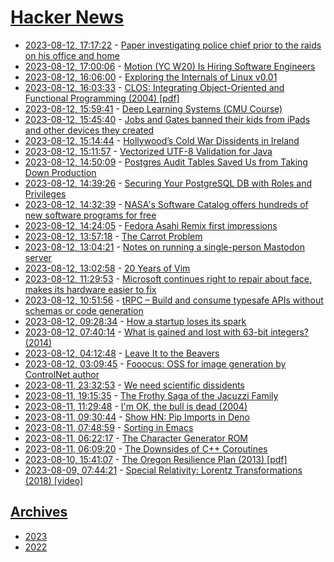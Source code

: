 # [Hacker News](https://kherrick.github.io/hacker-news/)

* [2023-08-12, 17:17:22](https://news.ycombinator.com/item?id=37102271) - [Paper investigating police chief prior to the raids on his office and home](https://thehandbasket.substack.com/p/a-conversation-with-the-newspaper)
* [2023-08-12, 17:00:06](https://news.ycombinator.com/item?id=37102090) - [Motion (YC W20) Is Hiring Software Engineers](https://jobs.ashbyhq.com/motion?utm_source=hn)
* [2023-08-12, 16:06:00](https://news.ycombinator.com/item?id=37101588) - [Exploring the Internals of Linux v0.01](https://seiya.me/blog/reading-linux-v0.01)
* [2023-08-12, 16:03:33](https://news.ycombinator.com/item?id=37101563) - [CLOS: Integrating Object-Oriented and Functional Programming (2004) [pdf]](https://dreamsongs.com/Files/clos-cacm.pdf)
* [2023-08-12, 15:59:41](https://news.ycombinator.com/item?id=37101515) - [Deep Learning Systems (CMU Course)](https://dlsyscourse.org/lectures/)
* [2023-08-12, 15:45:40](https://news.ycombinator.com/item?id=37101341) - [Jobs and Gates banned their kids from iPads and other devices they created](https://finance.yahoo.com/news/hidden-side-steve-jobs-bill-165424007.html)
* [2023-08-12, 15:14:44](https://news.ycombinator.com/item?id=37101012) - [Hollywood’s Cold War Dissidents in Ireland](https://www.historytoday.com/archive/history-matters/dangerous-reds)
* [2023-08-12, 15:11:57](https://news.ycombinator.com/item?id=37100986) - [Vectorized UTF-8 Validation for Java](https://github.com/AugustNagro/utf8.java)
* [2023-08-12, 14:50:09](https://news.ycombinator.com/item?id=37100757) - [Postgres Audit Tables Saved Us from Taking Down Production](https://www.heap.io/blog/how-postgres-audit-tables-saved-us-from-taking-down-production)
* [2023-08-12, 14:39:26](https://news.ycombinator.com/item?id=37100641) - [Securing Your PostgreSQL DB with Roles and Privileges](https://rlopzc.com/posts/securing-your-postgresql-db-with-roles--privileges/)
* [2023-08-12, 14:32:39](https://news.ycombinator.com/item?id=37100565) - [NASA's Software Catalog offers hundreds of new software programs for free](https://software.nasa.gov/)
* [2023-08-12, 14:24:05](https://news.ycombinator.com/item?id=37100503) - [Fedora Asahi Remix first impressions](https://jasoneckert.github.io/myblog/fedora-asahi-remix/)
* [2023-08-12, 13:57:18](https://news.ycombinator.com/item?id=37100226) - [The Carrot Problem](https://www.atvbt.com/the-carrot-problem/)
* [2023-08-12, 13:04:21](https://news.ycombinator.com/item?id=37099761) - [Notes on running a single-person Mastodon server](https://jvns.ca/blog/2023/08/11/some-notes-on-mastodon/)
* [2023-08-12, 13:02:58](https://news.ycombinator.com/item?id=37099750) - [20 Years of Vim](https://www.contextualize.ai/mpereira/20-years-of-vim-ef9acae9)
* [2023-08-12, 11:29:53](https://news.ycombinator.com/item?id=37099086) - [Microsoft continues right to repair about face, makes its hardware easier to fix](https://www.techdirt.com/2023/08/11/microsoft-continues-about-face-on-right-to-repair-makes-its-hardware-easier-to-fix/)
* [2023-08-12, 10:51:56](https://news.ycombinator.com/item?id=37098875) - [tRPC – Build and consume typesafe APIs without schemas or code generation](https://trpc.io/)
* [2023-08-12, 09:28:34](https://news.ycombinator.com/item?id=37098483) - [How a startup loses its spark](https://blog.johnqian.com/startup-spark)
* [2023-08-12, 07:40:14](https://news.ycombinator.com/item?id=37097973) - [What is gained and lost with 63-bit integers? (2014)](https://blog.janestreet.com/what-is-gained-and-lost-with-63-bit-integers/)
* [2023-08-12, 04:12:48](https://news.ycombinator.com/item?id=37096975) - [Leave It to the Beavers](https://isthmus.com/news/news/leave-it-to-the-beavers/)
* [2023-08-12, 03:09:45](https://news.ycombinator.com/item?id=37096626) - [Fooocus: OSS for image generation by ControlNet author](https://github.com/lllyasviel/Fooocus)
* [2023-08-11, 23:32:53](https://news.ycombinator.com/item?id=37095302) - [We need scientific dissidents](https://www.chronicle.com/article/we-need-scientific-dissidents-now-more-than-ever)
* [2023-08-11, 19:15:35](https://news.ycombinator.com/item?id=37092687) - [The Frothy Saga of the Jacuzzi Family](https://www.nytimes.com/2023/08/11/style/the-frothy-saga-of-the-jacuzzi-family.html)
* [2023-08-11, 11:29:48](https://news.ycombinator.com/item?id=37087459) - [I'm OK, the bull is dead (2004)](https://www.computerworld.com/article/2565077/i-m-ok--the-bull-is-dead.html)
* [2023-08-11, 09:30:44](https://news.ycombinator.com/item?id=37086753) - [Show HN: Pip Imports in Deno](https://github.com/denosaurs/deno_python)
* [2023-08-11, 07:48:59](https://news.ycombinator.com/item?id=37086176) - [Sorting in Emacs](https://susam.net/blog/sorting-in-emacs.html)
* [2023-08-11, 06:22:17](https://news.ycombinator.com/item?id=37085687) - [The Character Generator ROM](https://www.atariarchives.org/cgp/Ch02_Sec04.php)
* [2023-08-11, 06:09:20](https://news.ycombinator.com/item?id=37085618) - [The Downsides of C++ Coroutines](https://reductor.dev/cpp/2023/08/10/the-downsides-of-coroutines.html)
* [2023-08-10, 15:41:07](https://news.ycombinator.com/item?id=37077622) - [The Oregon Resilience Plan (2013) [pdf]](https://www.oregon.gov/oem/documents/oregon_resilience_plan_final.pdf)
* [2023-08-09, 07:44:21](https://news.ycombinator.com/item?id=37059742) - [Special Relativity: Lorentz Transformations (2018) [video]](https://www.youtube.com/watch?v=Rh0pYtQG5wI)

## [Archives](archives/index.md)

* [2023](archives/2023/index.md)
* [2022](archives/2022/index.md)
